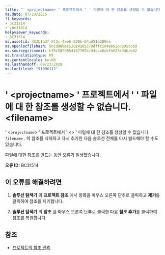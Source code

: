 ```yaml
---
title: "' <projectname> ' 프로젝트에서 ' ' 파일에 대 한 참조를 생성할 수 없습니다. <filename>"
ms.date: 07/20/2015
f1_keywords:
- bc31514
- vbc31514
helpviewer_keywords:
- BC31514
ms.assetid: 483b1a3f-8f2c-4ee6-820b-04ad51e309ea
ms.openlocfilehash: 9bcd988ec52024105379dffc1d49b61cd895cc69
ms.sourcegitcommit: bf5c5850654187705bc94cc40ebfb62fe346ab02
ms.translationtype: MT
ms.contentlocale: ko-KR
ms.lasthandoff: 09/23/2020
ms.locfileid: "91096112"
---
```

# <a name="project-projectname-cannot-generate-a-reference-to-file-filename"></a>' \<projectname> ' 프로젝트에서 ' ' 파일에 대 한 참조를 생성할 수 없습니다. \<filename>

' <`projectname`> ' 프로젝트에서 ' <> ' 파일에 대 한 참조를 생성할 수 없습니다 `filename` . 이 참조를 삭제하고 다시 추가한 다음 솔루션 전체를 다시 빌드해야 할 수도 있습니다.  
  
 파일에 대한 참조를 만드는 동안 오류가 발생했습니다.  
  
 **오류 ID:** BC31514  
  
## <a name="to-correct-this-error"></a>이 오류를 해결하려면  
  
1. **솔루션 탐색기** 의 **프로젝트 참조** 에서 항목을 마우스 오른쪽 단추로 클릭하고 **제거**를 클릭하여 참조를 제거합니다.  
  
2. **솔루션 탐색기** 의 **참조** 를 마우스 오른쪽 단추로 클릭한 다음 **참조 추가**를 클릭하여 참조를 복원합니다.  
  
## <a name="see-also"></a>참조

- [프로젝트의 참조 관리](/visualstudio/ide/managing-references-in-a-project)

